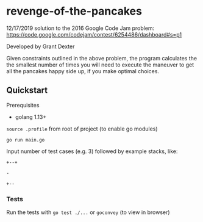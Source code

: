 # revenge-of-the-pancakes #

12/17/2019 solution to the 2016 Google Code Jam problem: https://code.google.com/codejam/contest/6254486/dashboard#s=p1

Developed by Grant Dexter

Given constraints outlined in the above problem, the program calculates the the smallest number of times you will need to execute the
maneuver to get all the pancakes happy side up, if you make optimal choices.

## Quickstart

Prerequisites

* golang 1.13+

`source .profile` from root of project (to enable go modules)

`go run main.go`

Input number of test cases (e.g. 3) followed by example stacks, like:

`+--+`

`-`

`+--`

### Tests

Run the tests with `go test ./...` or `goconvey` (to view in browser)

